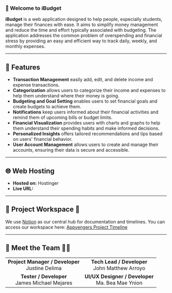 ### 👋 Welcome to **iBudget**

**iBudget**  is a web application designed to help people, especially students, 
manage their finances with ease. It aims to simplify money management and reduce 
the time and effort typically associated with budgeting. The application addresses 
the common problem of overspending and financial stress by providing an easy and 
efficient way to track daily, weekly, and monthly expenses.

---

## 🚀 Features

- **Transaction Management** easily add, edit, and delete income and expense transactions.
- **Categorization** allows users to categorize their income and expenses to help them understand where their money is going.
- **Budgeting and Goal Setting** enables users to set financial goals and create budgets to achieve them.
- **Notifications** keep users informed about their financial activities and remind them of upcoming bills or budget limits.
- **Financial Visualization** provides users with charts and graphs to help them understand their spending habits and make informed decisions.
- **Personalized Insights** offers tailored recommendations and tips based on users' financial behavior.
- **User Account Management** allows users to create and manage their accounts, ensuring their data is secure and accessible.

---

## 🌐 Web Hosting

- **Hosted on:** Hostinger
- **Live URL:** 

---

## 📝 Project Workspace 📆

We use [Notion](https://www.notion.so/Appvengers-2687c41b8916802da662d3b652084f2e?v=2687c41b8916806db623000c9428995b&source=copy_link) as our central hub for documentation and timelines.
You can access our workspace here: [Appvengers Project Timeline](https://www.notion.so/2687c41b891680988424fc18255e652a?v=2687c41b8916806db623000c9428995b&source=copy_link)

---

## 👥 Meet the Team 👨‍💻

<div align="center">

<table align="center">
  <tr>
      <td align="center">
        <strong>
          Project Manager / Developer
        </strong><br>Justine Delima
      </td>
      <td align="center">
        <strong>
          Tech Lead / Developer
        </strong><br>John Matthew Arroyo
      </td>
    </tr>
    <tr>     
      <td align="center">
        <strong>
          Tester / Developer
        </strong><br>James Michael Mejares
      </td>
      <td align="center">
        <strong>
          UI/UX Designer / Developer
        </strong><br>Ma. Bea Mae Ynion
      </td>
    </tr>
</table>

</div>